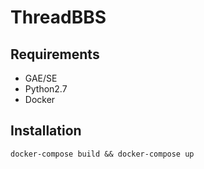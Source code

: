 # ThreadBBS
## Requirements
* GAE/SE
* Python2.7
* Docker

## Installation
```
docker-compose build && docker-compose up
```
